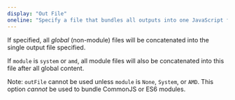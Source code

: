 ```yaml
---
display: "Out File"
oneline: "Specify a file that bundles all outputs into one JavaScript file. If `declaration` is true, also designates a file that bundles all .d.ts output."
---
```


If specified, all _global_ (non-module) files will be concatenated into the single output file specified.

If `module` is `system` or `amd`, all module files will also be concatenated into this file after all global content.

Note: `outFile` cannot be used unless `module` is `None`, `System`, or `AMD`.
This option _cannot_ be used to bundle CommonJS or ES6 modules.
